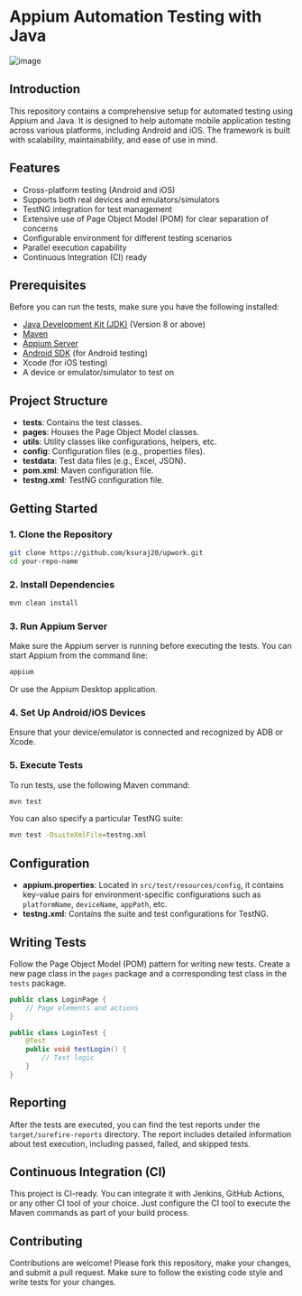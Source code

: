 # Appium Automation Testing with Java

![image](https://github.com/user-attachments/assets/29ef384b-747e-4059-978e-3fb78081a84b)



## Introduction

This repository contains a comprehensive setup for automated testing using Appium and Java. It is designed to help automate mobile application testing across various platforms, including Android and iOS. The framework is built with scalability, maintainability, and ease of use in mind.

## Features

- Cross-platform testing (Android and iOS)
- Supports both real devices and emulators/simulators
- TestNG integration for test management
- Extensive use of Page Object Model (POM) for clear separation of concerns
- Configurable environment for different testing scenarios
- Parallel execution capability
- Continuous Integration (CI) ready

## Prerequisites

Before you can run the tests, make sure you have the following installed:

- [Java Development Kit (JDK)](https://www.oracle.com/java/technologies/javase-jdk11-downloads.html) (Version 8 or above)
- [Maven](https://maven.apache.org/download.cgi)
- [Appium Server](http://appium.io/)
- [Android SDK](https://developer.android.com/studio) (for Android testing)
- Xcode (for iOS testing)
- A device or emulator/simulator to test on


## Project Structure
- **tests**: Contains the test classes.
- **pages**: Houses the Page Object Model classes.
- **utils**: Utility classes like configurations, helpers, etc.
- **config**: Configuration files (e.g., properties files).
- **testdata**: Test data files (e.g., Excel, JSON).
- **pom.xml**: Maven configuration file.
- **testng.xml**: TestNG configuration file.

## Getting Started

### 1. Clone the Repository

```sh
git clone https://github.com/ksuraj20/upwork.git
cd your-repo-name
```

### 2. Install Dependencies

```sh
mvn clean install
```

### 3. Run Appium Server

Make sure the Appium server is running before executing the tests. You can start Appium from the command line:

```sh
appium
```

Or use the Appium Desktop application.

### 4. Set Up Android/iOS Devices

Ensure that your device/emulator is connected and recognized by ADB or Xcode.

### 5. Execute Tests

To run tests, use the following Maven command:

```sh
mvn test
```

You can also specify a particular TestNG suite:

```sh
mvn test -DsuiteXmlFile=testng.xml
```

## Configuration

- **appium.properties**: Located in `src/test/resources/config`, it contains key-value pairs for environment-specific configurations such as `platformName`, `deviceName`, `appPath`, etc.
- **testng.xml**: Contains the suite and test configurations for TestNG.

## Writing Tests

Follow the Page Object Model (POM) pattern for writing new tests. Create a new page class in the `pages` package and a corresponding test class in the `tests` package.

```java
public class LoginPage {
    // Page elements and actions
}

public class LoginTest {
    @Test
    public void testLogin() {
        // Test logic
    }
}
```

## Reporting

After the tests are executed, you can find the test reports under the `target/surefire-reports` directory. The report includes detailed information about test execution, including passed, failed, and skipped tests.

## Continuous Integration (CI)

This project is CI-ready. You can integrate it with Jenkins, GitHub Actions, or any other CI tool of your choice. Just configure the CI tool to execute the Maven commands as part of your build process.

## Contributing

Contributions are welcome! Please fork this repository, make your changes, and submit a pull request. Make sure to follow the existing code style and write tests for your changes.


